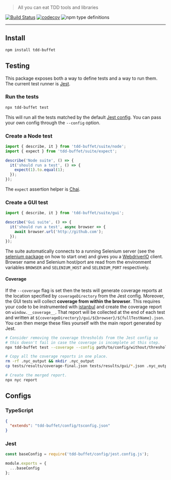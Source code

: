 > All you can eat TDD tools and libraries

[![Build Status](https://travis-ci.com/NiGhTTraX/tdd-buffet.svg?branch=master)](https://travis-ci.com/NiGhTTraX/tdd-buffet) [![codecov](https://codecov.io/gh/NiGhTTraX/tdd-buffet/branch/master/graph/badge.svg)](https://codecov.io/gh/NiGhTTraX/tdd-buffet) ![npm type definitions](https://img.shields.io/npm/types/tdd-buffet.svg)

----

## Install

```sh
npm install tdd-buffet
```


## Testing

This package exposes both a way to define tests and a way to run them. The current test runner is [Jest](https://jestjs.io).

### Run the tests

```sh
npx tdd-buffet test
```

This will run all the tests matched by the default [Jest config](#jest). You can pass your own config through the `--config` option.

### Create a Node test

```typescript
import { describe, it } from 'tdd-buffet/suite/node';
import { expect } from 'tdd-buffet/suite/expect';

describe('Node suite', () => {
  it('should run a test', () => {
    expect(1).to.equal(1); 
  });
});
```

The `expect` assertion helper is [Chai](https://www.chaijs.com/).

### Create a GUI test

```typescript
import { describe, it } from 'tdd-buffet/suite/gui';

describe('Gui suite', () => {
  it('should run a test', async browser => {
    await browser.url('http://github.com');
  });
});
```

The suite automatically connects to a running Selenium server (see the [selenium package](../selenium) on how to start one) and gives you a [WebdriverIO](https://webdriver.io) client. Browser name and Selenium host/port are read from the environment variables `BROWSER` and `SELENIUM_HOST` and `SELENIUM_PORT` respectively.

#### Coverage

If the `--coverage` flag is set then the tests will generate coverage reports at the location specified by `coverageDirectory` from the Jest config. Moreover, the GUI tests will collect **coverage from within the browser**. This requires your code to be instrumented with [istanbul](https://github.com/istanbuljs/babel-plugin-istanbul) and create the coverage report on `window.__coverage__`. That report will be collected at the end of each test and written at `${coverageDirectory}/gui/${browser}/${fullTestName}.json`. You can then merge these files yourself with the main report generated by Jest.

```sh
# Consider removing the coverage thresholds from the Jest config so 
# this doesn't fail in case the coverage is incomplete at this step.
npx tdd-buffet test --coverage --config path/to/config/without/thresholds.js

# Copy all the coverage reports in one place.
rm -rf .nyc_output && mkdir .nyc_output
cp tests/results/coverage-final.json tests/results/gui/*.json .nyc_output/

# Create the merged report.
npx nyc report
```


## Configs

### TypeScript

```json
{
  "extends": "tdd-buffet/config/tsconfig.json"
}
```

### Jest

```js
const baseConfig = require('tdd-buffet/config/jest.config.js');

module.exports = {
  ...baseConfig
};
```
